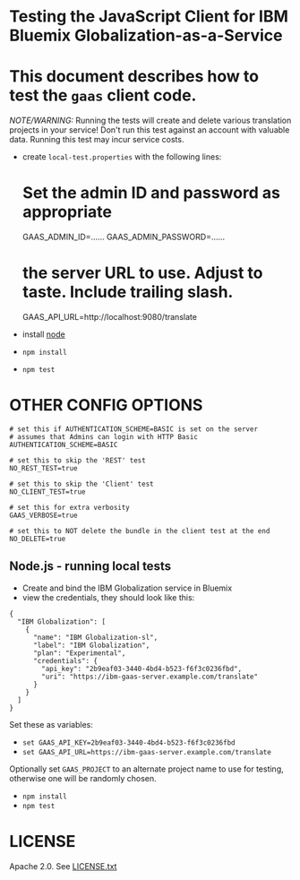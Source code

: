 Testing the JavaScript Client for IBM Bluemix Globalization-as-a-Service
===
<!--
/*	
 * Copyright IBM Corp. 2015
 *
 * Licensed under the Apache License, Version 2.0 (the "License");
 * you may not use this file except in compliance with the License.
 * You may obtain a copy of the License at
 *
 * http://www.apache.org/licenses/LICENSE-2.0
 *
 * Unless required by applicable law or agreed to in writing, software
 * distributed under the License is distributed on an "AS IS" BASIS,
 * WITHOUT WARRANTIES OR CONDITIONS OF ANY KIND, either express or implied.
 * See the License for the specific language governing permissions and
 * limitations under the License.
 */
-->

# This document describes how to test the `gaas` client code.

*NOTE/WARNING:* Running the tests will create and delete various translation projects in your service!
Don't run this test against an account with valuable data.
Running this test may incur service costs.

* create `local-test.properties` with the following lines:

    # Set the admin ID and password as appropriate
    GAAS_ADMIN_ID=......
    GAAS_ADMIN_PASSWORD=......
    # the server URL to use. Adjust to taste. Include trailing slash.
    GAAS_API_URL=http://localhost:9080/translate
    
* install [node](http://nodejs.org)
* `npm install`
* `npm test`


# OTHER CONFIG OPTIONS

    # set this if AUTHENTICATION_SCHEME=BASIC is set on the server
    # assumes that Admins can login with HTTP Basic
    AUTHENTICATION_SCHEME=BASIC
    
    # set this to skip the 'REST' test
    NO_REST_TEST=true
    
    # set this to skip the 'Client' test
    NO_CLIENT_TEST=true
    
    # set this for extra verbosity
    GAAS_VERBOSE=true
    
    # set this to NOT delete the bundle in the client test at the end
    NO_DELETE=true


## Node.js - running local tests



* Create and bind the IBM Globalization service in Bluemix
* view the credentials, they should look like this:

```
{
  "IBM Globalization": [
    {
      "name": "IBM Globalization-sl",
      "label": "IBM Globalization",
      "plan": "Experimental",
      "credentials": {
        "api_key": "2b9eaf03-3440-4bd4-b523-f6f3c0236fbd",
        "uri": "https://ibm-gaas-server.example.com/translate"
      }
    }
  ]
}
```

Set these as variables:
* `set GAAS_API_KEY=2b9eaf03-3440-4bd4-b523-f6f3c0236fbd`
* `set GAAS_API_URL=https://ibm-gaas-server.example.com/translate`

Optionally set `GAAS_PROJECT` to an alternate project name to use for testing,
otherwise one will be randomly chosen.

* `npm install`
* `npm test`

LICENSE
===
Apache 2.0. See [LICENSE.txt](LICENSE.txt)
